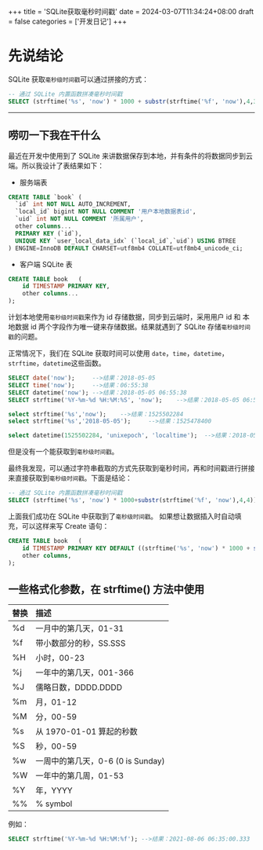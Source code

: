+++
title = 'SQLite获取毫秒时间戳'
date = 2024-03-07T11:34:24+08:00
draft = false
categories = ['开发日记']
+++

# 先说结论
SQLite 获取`毫秒级时间戳`可以通过拼接的方式：
```SQL
-- 通过 SQLite 内置函数拼凑毫秒时间戳
SELECT (strftime('%s', 'now') * 1000 + substr(strftime('%f', 'now'),4,3)) AS milliseconds; -->结果：1709783374677
```
---

## 唠叨一下我在干什么
最近在开发中使用到了 SQLite 来讲数据保存到本地，并有条件的将数据同步到云端。所以我设计了表结果如下：
- 服务端表
```SQL
CREATE TABLE `book` (
  `id` int NOT NULL AUTO_INCREMENT,
  `local_id` bigint NOT NULL COMMENT '用户本地数据表id',
  `uid` int NOT NULL COMMENT '所属用户',
  other columns...
  PRIMARY KEY (`id`),
  UNIQUE KEY `user_local_data_idx` (`local_id`,`uid`) USING BTREE
) ENGINE=InnoDB DEFAULT CHARSET=utf8mb4 COLLATE=utf8mb4_unicode_ci;
```
- 客户端 SQLite 表
```SQL
CREATE TABLE book	(
    id TIMESTAMP PRIMARY KEY,
    other columns...
);
```
计划本地使用`毫秒级时间戳`来作为 id 存储数据，同步到云端时，采用用户 id 和 本地数据 id 两个字段作为唯一键来存储数据。结果就遇到了 SQLite 存储`毫秒级时间戳`的问题。

正常情况下，我们在 SQLite 获取时间可以使用 `date`，`time`，`datetime`，`strftime`，`datetime`这些函数。
```SQL
SELECT date('now');     -->结果：2018-05-05
SELECT time('now');     -->结果：06:55:38
SELECT datetime('now'); -->结果：2018-05-05 06:55:38
SELECT strftime('%Y-%m-%d %H:%M:%S', 'now');    -->结果：2018-05-05 06:55:38

select strftime('%s','now');    -->结果：1525502284
select strftime('%s','2018-05-05');     -->结果：1525478400

select datetime(1525502284, 'unixepoch', 'localtime');  -->结果：2018-05-05 14:38:04
```
但是没有一个能获取到`毫秒级时间戳`。

最终我发现，可以通过字符串截取的方式先获取到毫秒时间，再和时间戳进行拼接来直接获取到`毫秒级时间戳`。下面是结论：
```SQL
-- 通过 SQLite 内置函数拼凑毫秒时间戳
SELECT (strftime('%s', 'now') * 1000+substr(strftime('%f', 'now'),4,4)) AS milliseconds; -->结果：1709783374677
```
上面我们成功在 SQLite 中获取到了`毫秒级时间戳`。
如果想让数据插入时自动填充，可以这样来写 Create 语句：
```SQL
CREATE TABLE book	(
    id TIMESTAMP PRIMARY KEY DEFAULT ((strftime('%s', 'now') * 1000 + substr(strftime('%f', 'now'),4,4))),
    other columns,
);
```
## 一些格式化参数，在 strftime() 方法中使用
|替换|描述|
|:---|:---|
|%d|一月中的第几天，01-31|
|%f|带小数部分的秒，SS.SSS|
|%H|小时，00-23|
|%j|一年中的第几天，001-366|
|%J|儒略日数，DDDD.DDDD|
|%m|月，01-12|
|%M|分，00-59|
|%s|从 1970-01-01 算起的秒数|
|%S|秒，00-59|
|%w|一周中的第几天，0-6 (0 is Sunday)|
|%W|一年中的第几周，01-53|
|%Y|年，YYYY|
|%%|% symbol|

例如：
```SQL
SELECT strftime('%Y-%m-%d %H:%M:%f'); -->结果：2021-08-06 06:35:00.333
```